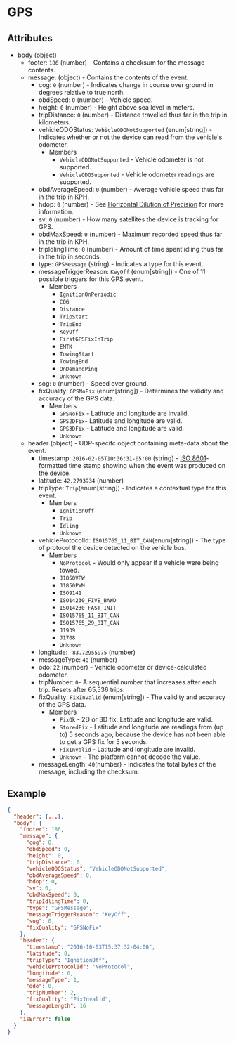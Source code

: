 # GPS

## Attributes

- body (object)
  - footer: `186` (number) - Contains a checksum for the message contents.
  - message: (object) - Contains the contents of the event.
      - cog: `0` (number) - Indicates change in course over ground in degrees relative to true north.
      - obdSpeed: `0` (number) - Vehicle speed.
      - height: `0` (number) - Height above sea level in meters.
      - tripDistance: `0` (number) - Distance travelled thus far in the trip in kilometers.
      - vehicleODOStatus: `VehicleODONotSupported` (enum[string]) - Indicates whether or not the device can read from the vehicle's odometer.
        - Members
          - `VehicleODONotSupported` -  Vehicle odometer is not supported.
          - `VehicleODOSupported` - Vehicle odometer readings are supported.
      - obdAverageSpeed: `0` (number) - Average vehicle speed thus far in the trip in KPH.
      - hdop: `0` (number) - See [Horizontal Dilution of Precision](../horizontal-dillution-of-precision.md) for more information.
      - sv: `0` (number) - How many satellites the device is tracking for GPS.
      - obdMaxSpeed: `0` (number) - Maximum recorded speed thus far in the trip in KPH.
      - tripIdlingTime: `0` (number) - Amount of time spent idling thus far in the trip in seconds.
      - type: `GPSMessage` (string) - Indicates a type for this event.
      - messageTriggerReason: `KeyOff` (enum[string]) - One of 11 possible triggers for this GPS event.
        - Members
          - `IgnitionOnPeriodic`
          - `COG`
          - `Distance`
          - `TripStart`
          - `TripEnd`
          - `KeyOff`
          - `FirstGPSFixInTrip`
          - `EMTK` 
          - `TowingStart`
          - `TowingEnd`
          - `OnDemandPing`
          - `Unknown`
      - sog: `0` (number) - Speed over ground.
      - fixQuality: `GPSNoFix` (enum[string]) - Determines the validity and accuracy of the GPS data.
        - Members
          - `GPSNoFix` - Latitude and longitude are invalid.
          - `GPS2DFix`- Latitude and longitude are valid.
          - `GPS3DFix` - Latitude and longitude are valid.
          - `Unknown`
  - header (object) - UDP-specifc object containing meta-data about the event.
    - timestamp: `2016-02-05T10:36:31-05:00` (string) - [ISO 8601](https://en.wikipedia.org/wiki/ISO_8601)-formatted time stamp showing when the event was produced on the device.
    - latitude: `42.2793934` (number)
    - tripType: `Trip`(enum[string]) - Indicates a contextual type for this event.
      - Members
        - `IgnitionOff`
        - `Trip`
        - `Idling`
        - `Unknown`
    - vehicleProtocolId: `ISO15765_11_BIT_CAN`(enum[string]) - The type of protocol the device detected on the vehicle bus.
      - Members
        - `NoProtocol` - Would only appear if a vehicle were being towed. 
        - `J1850VPW`
        - `J1850PWM`
        - `ISO9141`
        - `ISO14230_FIVE_BAWD`
        - `ISO14230_FAST_INIT`
        - `ISO15765_11_BIT_CAN`
        - `ISO15765_29_BIT_CAN`
        - `J1939`
        - `J1708`
        - `Unknown`
    - longitude: `-83.72955975` (number)
    - messageType: `40` (number) - 
    - odo: `22` (number) - Vehicle odometer or device-calculated odometer.
    - tripNumber: `0`- A sequential number that increases after each trip. Resets after 65,536 trips.
    - fixQuality: `FixInvalid` (enum[string]) - The validity and accuracy of the GPS data.
      - Members
        - `FixOk` - 2D or 3D fix. Latitude and longitude are valid.
        - `StoredFix` - Latitude and longitude are readings from (up to) 5 seconds ago, because the device has not been able to get a GPS fix for 5 seconds.
        - `FixInvalid` - Latitude and longitude are invalid.
        - `Unknown` - The platform cannot decode the value.
    - messageLength: `40`(number) - Indicates the total bytes of the message, including the checksum.
## Example

```json
{
  "header": {...},
  "body": {
    "footer": 186,
    "message": {
      "cog": 0,
      "obdSpeed": 0,
      "height": 0,
      "tripDistance": 0,
      "vehicleODOStatus": "VehicleODONotSupported",
      "obdAverageSpeed": 0,
      "hdop": 0,
      "sv": 0,
      "obdMaxSpeed": 0,
      "tripIdlingTime": 0,
      "type": "GPSMessage",
      "messageTriggerReason": "KeyOff",
      "sog": 0,
      "fixQuality": "GPSNoFix"
    },
    "header": {
      "timestamp": "2016-10-03T15:37:32-04:00",
      "latitude": 0,
      "tripType": "IgnitionOff",
      "vehicleProtocolId": "NoProtocol",
      "longitude": 0,
      "messageType": 1,
      "odo": 0,
      "tripNumber": 2,
      "fixQuality": "FixInvalid",
      "messageLength": 16
    },
    "isError": false
  }
}
```
